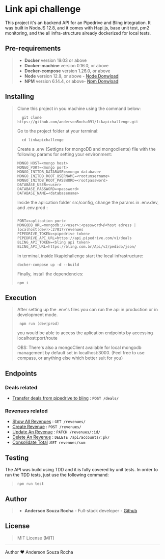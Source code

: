 # Link api challenge

This project it's an backend API for an Pipedrive and Bling integration. It was built in NodeJS 12.8, and it comes with Hapi.js, base unit test, pm2 monitoring, and the all infra-structure already dockerized for local tests.

## Pre-requirements

> - **Docker** version 19.03 or above
> - **Docker-machine** version 0.16.0, or above
> - **Docker-compose** version 1.26.0, or above
> - **Node** version 12.8, or above - [Node Donwload](https://nodejs.org/pt-br/download/)
> - **NPM** version 6.14.4, or above- [Npm Donwload](https://www.npmjs.com/package/download)

## Installing

> Clone this project in you machine using the command below:
> ```
> 	git clone https://github.com/andersonRocha091/likapichallenge.git
> ```
> Go to the project folder at your terminal:
> ```
> 	cd linkapichallenge
> ```
> Create a .env (Settigns for mongoDB and mongocliente) file with the following params for setting your environment:
> ```
> MONGO_HOST=<mongo host>
> MONGO_PORT=<mongo port>
> MONGO_INITDB_DATABASE=<mongo database>
> MONGO_INITDB_ROOT_USERNAME=<rootunsername>
> MONGO_INITDB_ROOT_PASSWORD=<rootpassword>
> DATABASE_USER=<user>
> DATABASE_PASSWORD=<password>
> DATABASE_NAME=<databasename>
> ```
> Inside the aplication folder src/config, change the params in .env.dev, and .env.prod :
> ```
> 
> PORT=<aplication port>
> MONGODB_URL=mongodb://<user>:<password>@<host adress | localhost(dev)>:27017/revenues
> PIPEDRIVE_TOKEN=<pipedrive token>
> PIPEDRIVE_API_URL=https://api.pipedrive.com/v1/deals
> BLING_API_TOKEN=<bling api token>
> BLING_API_URL=https://bling.com.br/Api/v2/pedido/json/
> ```
>
> In terminal, inside likapichallenge start the local infrastructure:
> ```
> docker-compose up -d --build
>
> ```
> Finally, install the dependencies:
>```
> npm i
>```

## Execution

> After setting up the .env's files you can run the api in production or in development mode. 
> ```
>  npm run (dev|prod)
> ```
> you would be able to access the aplication endpoints by accessing localhost:port/route
>
> OBS: There's also a mongoClient available for local mongodb management by default set in localhost:3000. (Feel free to use compass, or anything else which better suit for you)

## Endpoints

### Deals related

* [Transfer deals from pipedrive to bling](deal/get.md) : `POST /deals/`

### Revenues related

* [Show All Revenues](revenues/get.md) : `GET /revenues/`
* [Create Revenue](revenues/post.md) : `POST /revenues/`
* [Update An Revenue](revenues/patch.md) : `PATCH /revenues/:id/`
* [Delete An Revenue](revenues/id/delete.md) : `DELETE /api/accounts/:pk/`
* [Consolidate Total](revenues/sum/sum.md) :`GET revenues/sum`


## Testing

The API was build using TDD and it is fully covered by unit tests. In order to run the TDD tests, just use the following command:
>```
> npm run test
>```

## Author

> - **Anderson Souza Rocha** - Full-stack developer - [Github](https://github.com/andersonRocha091) 


## License 

> MIT License (MIT)

---
Author ❤ Anderson Souza Rocha
